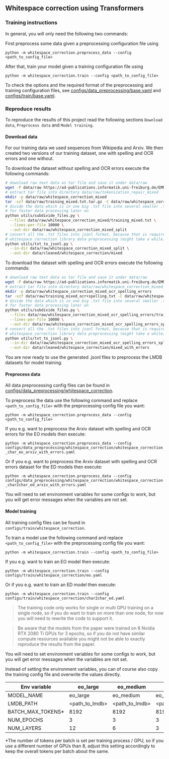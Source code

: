 ## Whitespace correction using Transformers

### Training instructions

In general, you will only need the following two commands:

First preprocess some data given a preprocessing configuration file using

`python -m whitespace_correction.preprocess_data --config <path_to_config_file>`

After that, train your model given a training configuration file using

`python -m whitespace_correction.train --config <path_to_config_file>`

To check the options and the required format of the preprocessing and training configuration files,
see [configs/data_preprocessing/base.yaml](../configs/data_preprocessing/base.yaml) and
[configs/train/base.yaml](../configs/train/base.yaml).

### Reproduce results

To reproduce the results of this project read the following sections `Download data`, `Preprocess data`
and `Model training`.

#### Download data

For our training data we used sequences from Wikipedia and Arxiv. We then created two versions of our training dataset,
one with spelling and OCR errors and one without.

To download the dataset without spelling and OCR errors execute the following commands:

```bash
# download raw text data as tar file and save it under data/raw
wget -P data/raw https://ad-publications.informatik.uni-freiburg.de/EMNLP_whitespace_correction_transformer_BHW_2022.materials/training_mixed.txt.tar.gz
# extract tar file into directory data/raw/tokenization_repair_mixed
mkdir -p data/raw/whitespace_correction_mixed
tar -xzf data/raw/training_mixed.txt.tar.gz -C data/raw/whitespace_correction_mixed
# divide the data which is in one big .txt file into several smaller .txt files
# for faster data processing later on
python utils/subdivide_files.py \
  --files data/raw/whitespace_correction_mixed/training_mixed.txt \
  --lines-per-file 10000 \
  --out-dir data/raw/whitespace_correction_mixed_split
# convert all the .txt files into jsonl format, because that is required by the
# whitespace_correction library data preprocessing (might take a while)
python utils/txt_to_jsonl.py \
  --in-dir data/raw/whitespace_correction_mixed_split \
  --out-dir data/cleaned/whitespace_correction/mixed
```

To download the dataset with spelling and OCR errors execute the following commands:

```bash
# download raw text data as tar file and save it under data/raw
wget -P data/raw https://ad-publications.informatik.uni-freiburg.de/EMNLP_whitespace_correction_transformer_BHW_2022.materials/training_mixed_ocr+spelling.txt.tar.gz
# extract tar file into directory data/raw/whitespace_correction_mixed_ocr_spelling_errors
mkdir -p data/raw/whitespace_correction_mixed_ocr_spelling_errors
tar -xzf data/raw/training_mixed_ocr+spelling.txt -C data/raw/whitespace_correction_mixed_ocr_spelling_errors
# divide the data which is in one big .txt file into several smaller .txt files
# for faster data processing later on
python utils/subdivide_files.py \
  --files data/raw/whitespace_correction_mixed_ocr_spelling_errors/training_mixed_ocr+spelling.txt \
  --lines-per-file 10000 \
  --out-dir data/raw/whitespace_correction_mixed_ocr_spelling_errors_split
# convert all the .txt files into jsonl format, because that is required by the
# whitespace_correction library data preprocessing (might take a while)
python utils/txt_to_jsonl.py \
  --in-dir data/raw/whitespace_correction_mixed_ocr_spelling_errors_split \
  --out-dir data/cleaned/whitespace_correction/mixed_with_errors
```

You are now ready to use the generated .jsonl files to preprocess the LMDB datasets for model training.

#### Preprocess data

All data preprocessing config files can be found in
[configs/data_preprocessing/whitespace_correction](configs/data_preprocessing/whitespace_correction).

To preprocess the data use the following command and replace
`<path_to_config_file>` with the preprocessing config file you want:

`python -m whitespace_correction.preprocess_data --config <path_to_config_file>`

If you e.g. want to preprocess the Arxiv dataset with spelling and OCR errors for the EO models then execute:

`python -m whitespace_correction.preprocess_data --config configs/data_preprocessing/whitespace_correction/whitespace_correction_char_eo_arxiv_with_errors.yaml`

Or if you e.g. want to preprocess the Arxiv dataset with spelling and OCR errors dataset for the ED models then
execute:

`python -m whitespace_correction.preprocess_data --config configs/data_preprocessing/whitespace_correction/whitespace_correction_char2char_ed_arxiv_with_errors.yaml`

You will need to set environment variables for some configs to work, but you will get error messages when the variables
are not set.

#### Model training

All training config files can be found in
`configs/train/whitespace_correction`.

To train a model use the following command and replace
`<path_to_config_file>` with the preprocessing config file you want:

`python -m whitespace_correction.train --config <path_to_config_file>`

If you e.g. want to train an EO model then execute:

`python -m whitespace_correction.train --config configs/train/whitespace_correction/eo.yaml`

Or if you e.g. want to train an ED model then execute:

`python -m whitespace_correction.train --config configs/train/whitespace_correction/char2char_ed.yaml`

> The training code only works for single or multi GPU training on a single node, so if you do want to train on
> more than one node, for now you will need to rewrite the code to support it.

> Be aware that the models from the paper were trained on 8 Nvidia RTX 2080 Ti GPUs for 3 epochs,
> so if you do not have similar compute resources available you might not be able to exactly reproduce the
> results from the paper.

You will need to set environment variables for some configs to work, but you will get error messages when the variables
are not set.

Instead of setting the environment variables, you can of course also copy the training config file and overwrite the
values directly.

| Env variable      | eo_large       | eo_medium      | eo_small       | 
|-------------------|----------------|----------------|----------------|
| MODEL_NAME        | eo_large       | eo_medium      | eo_small       |
| LMDB_PATH         | <path_to_lmdb> | <path_to_lmdb> | <path_to_lmdb> |
| BATCH_MAX_TOKENS* | 8192           | 8192           | 8192           |
| NUM_EPOCHS        | 3              | 3              | 3              |
| NUM_LAYERS        | 12             | 6              | 3              |

*The number of tokens per batch is set per training process / GPU, so if you use a different number of GPUs than 8,
adjust this setting accordingly to keep the overall tokens per batch about the same.
